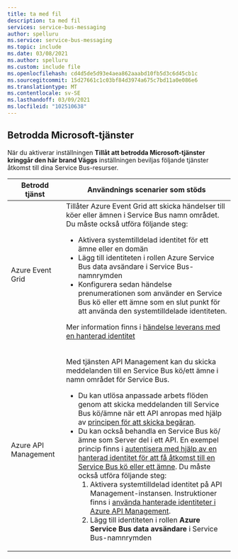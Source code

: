 ```yaml
---
title: ta med fil
description: ta med fil
services: service-bus-messaging
author: spelluru
ms.service: service-bus-messaging
ms.topic: include
ms.date: 03/08/2021
ms.author: spelluru
ms.custom: include file
ms.openlocfilehash: cd4d5de5d93e4aea862aaabd10fb5d3c6d45cb1c
ms.sourcegitcommit: 15d27661c1c03bf84d3974a675c7bd11a0e086e6
ms.translationtype: MT
ms.contentlocale: sv-SE
ms.lasthandoff: 03/09/2021
ms.locfileid: "102510638"
---
```

## <a name="trusted-microsoft-services"></a>Betrodda Microsoft-tjänster
När du aktiverar inställningen **Tillåt att betrodda Microsoft-tjänster kringgår den här brand Väggs** inställningen beviljas följande tjänster åtkomst till dina Service Bus-resurser.

| Betrodd tjänst | Användnings scenarier som stöds | 
| --------------- | ------------------------- | 
| Azure Event Grid | Tillåter Azure Event Grid att skicka händelser till köer eller ämnen i Service Bus namn området. Du måste också utföra följande steg: <ul><li>Aktivera systemtilldelad identitet för ett ämne eller en domän</li><li>Lägg till identiteten i rollen Azure Service Bus data avsändare i Service Bus-namnrymden</li><li>Konfigurera sedan händelse prenumerationen som använder en Service Bus kö eller ett ämne som en slut punkt för att använda den systemtilldelade identiteten.</li></ul> <p>Mer information finns i [händelse leverans med en hanterad identitet](../articles/event-grid/managed-service-identity.md)</p>|
| Azure API Management | <p>Med tjänsten API Management kan du skicka meddelanden till en Service Bus kö/ett ämne i namn området för Service Bus.</p><ul><li>Du kan utlösa anpassade arbets flöden genom att skicka meddelanden till Service Bus kö/ämne när ett API anropas med hjälp av [principen för att skicka begäran](../articles/api-management/api-management-sample-send-request.md).</li><li>Du kan också behandla en Service Bus kö/ämne som Server del i ett API. En exempel princip finns i [autentisera med hjälp av en hanterad identitet för att få åtkomst till en Service Bus kö eller ett ämne](https://github.com/Azure/api-management-policy-snippets/blob/master/examples/Authenticate%20using%20Managed%20Identity%20to%20access%20Service%20Bus.xml). Du måste också utföra följande steg:<ol><li>Aktivera systemtilldelad identitet på API Management-instansen. Instruktioner finns i [använda hanterade identiteter i Azure API Management](../articles/api-management/api-management-howto-use-managed-service-identity.md).</li><li>Lägg till identiteten i rollen **Azure Service Bus data avsändare** i Service Bus-namnrymden</li></ol></li></ul> | 